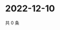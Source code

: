 # 2022-12-10

共 0 条

<!-- BEGIN WEIBO -->
<!-- 最后更新时间 Sat Dec 10 2022 05:13:01 GMT+0800 (China Standard Time) -->

<!-- END WEIBO -->
